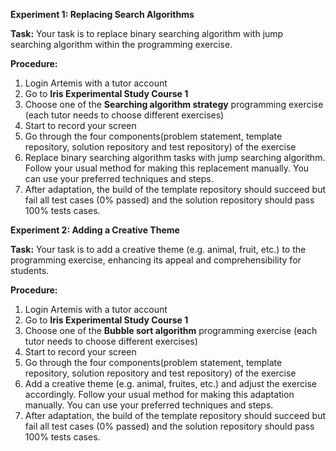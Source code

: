 **Experiment 1: Replacing Search Algorithms**

**Task:** Your task is to replace binary searching algorithm with jump searching algorithm within the programming exercise.

**Procedure:**

1. Login Artemis with a tutor account 
2. Go to **Iris Experimental Study Course 1**
3. Choose one of the **Searching algorithm strategy** programming exercise (each tutor needs to choose different exercises)
4. Start to record your screen
5. Go through the four components(problem statement, template repository, solution repository and test repository) of the exercise
6. Replace binary searching algorithm tasks with jump searching algorithm. Follow your usual method for making this replacement manually. You can use your preferred techniques and steps.
7. After adaptation, the build of the template repository should succeed but fail all test cases (0% passed) and the solution repository should pass 100% tests cases.

**Experiment 2: Adding a Creative Theme**

**Task:** Your task is to add a creative theme (e.g. animal, fruit, etc.) to the programming exercise, enhancing its appeal and comprehensibility for students.

**Procedure:**

1. Login Artemis with a tutor account 
2. Go to **Iris Experimental Study Course 1**
3. Choose one of the **Bubble sort algorithm** programming exercise (each tutor needs to choose different exercises)
4. Start to record your screen
5. Go through the four components(problem statement, template repository, solution repository and test repository) of the exercise
6. Add a creative theme (e.g. animal, fruites, etc.) and adjust the exercise accordingly. Follow your usual method for making this adaptation manually. You can use your preferred techniques and steps.
7. After adaptation, the build of the template repository should succeed but fail all test cases (0% passed) and the solution repository should pass 100% tests cases.